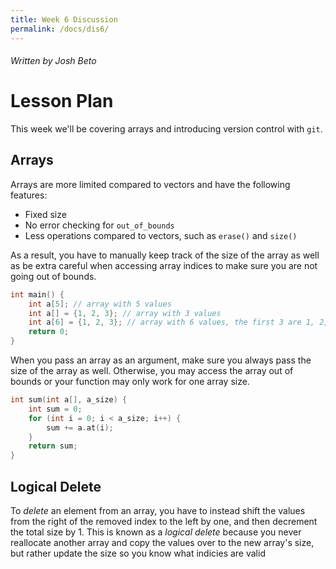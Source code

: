 ```yaml
---
title: Week 6 Discussion
permalink: /docs/dis6/
---
```


###### Written by Josh Beto

# Lesson Plan

This week we'll be covering arrays and introducing version control with `git`. 

## Arrays

Arrays are more limited compared to vectors and have the following features:
* Fixed size
* No error checking for `out_of_bounds`
* Less operations compared to vectors, such as `erase()` and `size()`

As a result, you have to manually keep track of the size of the array as well as be
extra careful when accessing array indices to make sure you are not going out of bounds.

```cpp
int main() {
    int a[5]; // array with 5 values
    int a[] = {1, 2, 3}; // array with 3 values
    int a[6] = {1, 2, 3}; // array with 6 values, the first 3 are 1, 2, 3. The remaining are filled with a default value.
    return 0;
}
```

When you pass an array as an argument, make sure you always pass the size of the array as well.
Otherwise, you may access the array out of bounds or your function may only work for one array size.
```cpp
int sum(int a[], a_size) {
    int sum = 0;
    for (int i = 0; i < a_size; i++) {
        sum += a.at(i);
    }
    return sum;
}
```

## Logical Delete

To *delete* an element from an array, you have to instead shift the values from the right of the removed index
to the left by one, and then decrement the total size by 1. This is known as a *logical delete* because you never
reallocate another array and copy the values over to the new array's size, but rather update the size so you know
what indicies are valid
